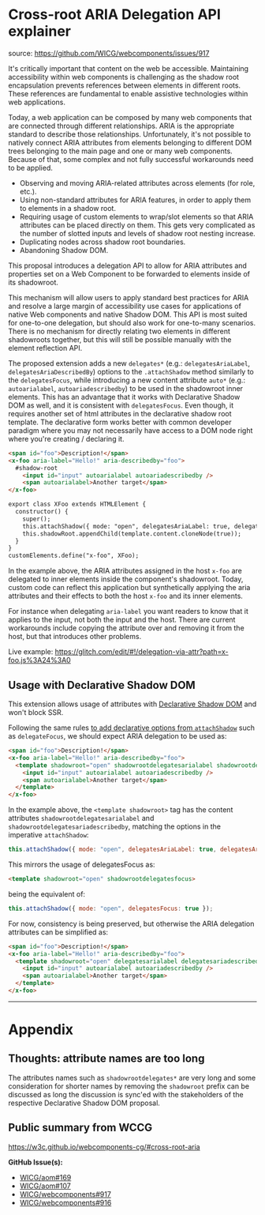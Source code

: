 # Cross-root ARIA Delegation API explainer

source: https://github.com/WICG/webcomponents/issues/917

It's critically important that content on the web be accessible. Maintaining accessibility within web components is challenging as the shadow root encapsulation prevents references between elements in different roots. These references are fundamental to enable assistive technologies within web applications.

Today, a web application can be composed by many web components that are connected through different relationships. ARIA is the appropriate standard to describe those relationships. Unfortunately, it's not possible to natively connect ARIA attributes from elements belonging to different DOM trees belonging to the main page and one or many web components. Because of that, some complex and not fully successful workarounds need to be applied.


* Observing and moving ARIA-related attributes across elements (for role, etc.).
* Using non-standard attributes for ARIA features, in order to apply them to elements in a shadow root.
* Requiring usage of custom elements to wrap/slot elements so that ARIA attributes can be placed directly on them. This gets very complicated as the number of slotted inputs and levels of shadow root nesting increase.
* Duplicating nodes across shadow root boundaries.
* Abandoning Shadow DOM.


This proposal introduces a delegation API to allow for ARIA attributes and properties set on a Web Component to be forwarded to elements inside of its shadowroot.

This mechanism will allow users to apply standard best practices for ARIA and resolve a large margin of accessibility use cases for applications of native Web components and native Shadow DOM. This API is most suited for one-to-one delegation, but should also work for one-to-many scenarios. There is no mechanism for directly relating two elements in different shadowroots together, but this will still be possible manually with the element reflection API.

The proposed extension adds a new `delegates*` (e.g.: `delegatesAriaLabel`, `delegatesAriaDescribedBy`) options to the `.attachShadow` method similarly to the `delegatesFocus`, while introducing a new content attribute `auto*` (e.g.: `autoarialabel`, `autoariadescribedby`) to be used in the shadowroot inner elements. This has an advantage that it works with Declarative Shadow DOM as well, and it is consistent with `delegatesFocus`. Even though, it requires another set of html attributes in the declarative shadow root template. The declarative form works better with common developer paradigm where you may not necessarily have access to a DOM node right where you're creating / declaring it.

```html
<span id="foo">Description!</span>
<x-foo aria-label="Hello!" aria-describedby="foo">
  #shadow-root
    <input id="input" autoarialabel autoariadescribedby />
    <span autoarialabel>Another target</span>
</x-foo>
```

```html
export class XFoo extends HTMLElement {
  constructor() {
    super();
    this.attachShadow({ mode: "open", delegatesAriaLabel: true, delegatesAriaDescribedBy: true });
    this.shadowRoot.appendChild(template.content.cloneNode(true));
  }
}
customElements.define("x-foo", XFoo);
```

In the example above, the ARIA attributes assigned in the host `x-foo` are delegated to inner elements inside the component's shadowroot. Today, custom code can reflect this application but synthetically applying the aria attributes and their effects to both the host `x-foo` and its inner elements.

For instance when delegating `aria-label` you want readers to know that it applies to the input, not both the input and the host. There are current workarounds include copying the attribute over and removing it from the host, but that introduces other problems.

Live example: https://glitch.com/edit/#!/delegation-via-attr?path=x-foo.js%3A24%3A0

## Usage with Declarative Shadow DOM

This extension allows usage of attributes with [Declarative Shadow DOM](https://github.com/mfreed7/declarative-shadow-dom/blob/master/README.md) and won't block SSR.

Following the same rules [to add declarative options from `attachShadow`](https://github.com/mfreed7/declarative-shadow-dom/blob/master/README.md#additional-arguments-for-attachshadow) such as `delegateFocus`, we should expect ARIA delegation to be used as:

```html
<span id="foo">Description!</span>
<x-foo aria-label="Hello!" aria-describedby="foo">
  <template shadowroot="open" shadowrootdelegatesarialabel shadowrootdelegatesariadescribedby>
    <input id="input" autoarialabel autoariadescribedby />
    <span autoarialabel>Another target</span>
  </template>
</x-foo>
```

In the example above, the `<template shadowroot>` tag has the content attributes `shadowrootdelegatesarialabel` and `shadowrootdelegatesariadescribedby`, matching the options in the imperative `attachShadow`:

```javascript
this.attachShadow({ mode: "open", delegatesAriaLabel: true, delegatesAriaDescribedBy: true });
```

This mirrors the usage of delegatesFocus as:

```html
<template shadowroot="open" shadowrootdelegatesfocus>
```

being the equivalent of:


```javascript
this.attachShadow({ mode: "open", delegatesFocus: true });
```

For now, consistency is being preserved, but otherwise the ARIA delegation attributes can be simplified as:

```html
<span id="foo">Description!</span>
<x-foo aria-label="Hello!" aria-describedby="foo">
  <template shadowroot="open" delegatesarialabel delegatesariadescribedby>
    <input id="input" autoarialabel autoariadescribedby />
    <span autoarialabel>Another target</span>
  </template>
</x-foo>
```

* * *

# Appendix

## Thoughts: attribute names are too long

The attributes names such as `shadowrootdelegates*` are very long and some consideration for shorter names by removing the `shadowroot` prefix can be discussed as long the discussion is sync'ed with the stakeholders of the respective Declarative Shadow DOM proposal.


## Public summary from WCCG

https://w3c.github.io/webcomponents-cg/#cross-root-aria

**GitHub Issue(s):**

* [WICG/aom#169](https://github.com/WICG/aom/issues/169)
* [WICG/aom#107](https://github.com/WICG/aom/issues/107)
* [WICG/webcomponents#917](https://github.com/WICG/webcomponents/issues/917)
* [WICG/webcomponents#916](https://github.com/WICG/webcomponents/issues/916)

